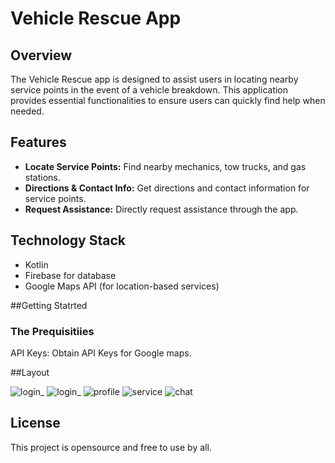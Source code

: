 # Vehicle Rescue App

## Overview
The Vehicle Rescue app is designed to assist users in locating nearby service points in the event of a vehicle breakdown. This application provides essential functionalities to ensure users can quickly find help when needed.

## Features
- **Locate Service Points:** Find nearby mechanics, tow trucks, and gas stations.
- **Directions & Contact Info:** Get directions and contact information for service points.
- **Request Assistance:** Directly request assistance through the app.

## Technology Stack
-  Kotlin
- Firebase for database
-  Google Maps API (for location-based services)

##Getting Statrted
### The Prequisitiies
API Keys: Obtain API Keys for Google maps.

##Layout

![login_](https://github.com/user-attachments/assets/bef85301-f7db-492f-a877-e119c017c7e7)
![login_](https://github.com/user-attachments/assets/10d4d4c9-3732-4df4-8f84-e824e8b24682)
![profile](https://github.com/user-attachments/assets/86875edc-4ca5-44bd-aede-cf4310bb0bbd)
![service](https://github.com/user-attachments/assets/b7319e92-7a44-4988-98f7-1390ca96a37a)
![chat](https://github.com/user-attachments/assets/c20c907c-15a8-4042-a1d9-5efac60ea415)

## License
This project is opensource and free to use by all.
